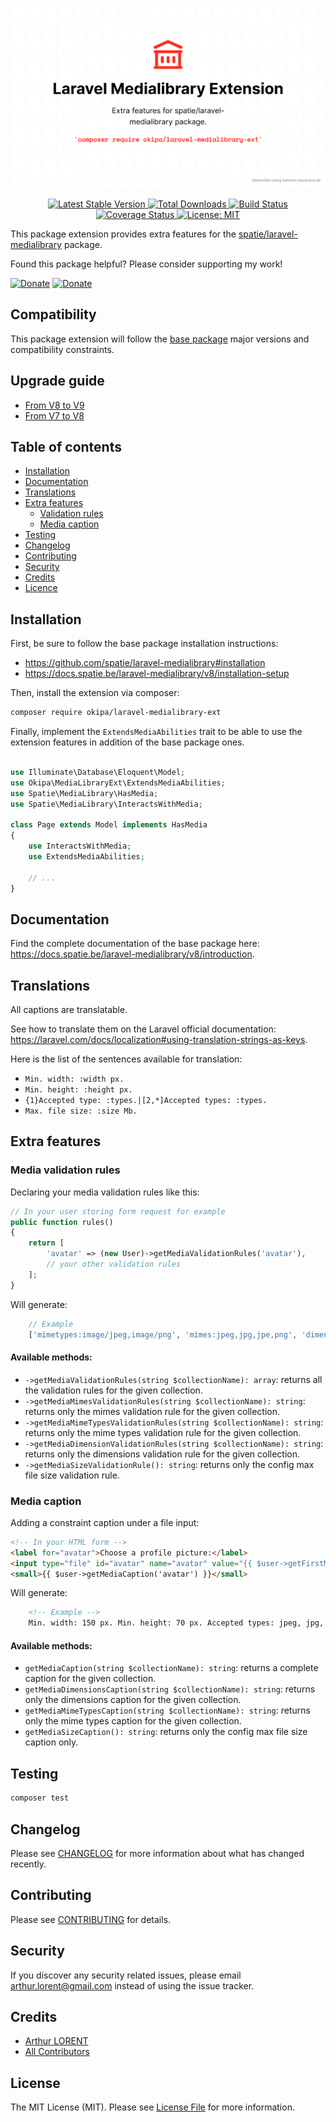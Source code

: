 ![Laravel Medialibrary Extension](/docs/laravel-medialibrary-ext.png)
<p align="center">
    <a href="https://github.com/Okipa/laravel-medialibrary-ext/releases" title="Latest Stable Version">
        <img src="https://img.shields.io/github/release/Okipa/laravel-medialibrary-ext.svg?style=flat-square" alt="Latest Stable Version">
    </a>
    <a href="https://packagist.org/packages/Okipa/laravel-medialibrary-ext" title="Total Downloads">
        <img src="https://img.shields.io/packagist/dt/okipa/laravel-medialibrary-ext.svg?style=flat-square" alt="Total Downloads">
    </a>
    <a href="https://github.com/Okipa/laravel-medialibrary-ext/actions" title="Build Status">
        <img src="https://github.com/Okipa/laravel-medialibrary-ext/workflows/CI/badge.svg" alt="Build Status">
    </a>
    <a href="https://coveralls.io/github/Okipa/laravel-medialibrary-ext?branch=master" title="Coverage Status">
        <img src="https://coveralls.io/repos/github/Okipa/laravel-medialibrary-ext/badge.svg?branch=master" alt="Coverage Status">
    </a>
    <a href="/LICENSE.md" title="License: MIT">
        <img src="https://img.shields.io/badge/License-MIT-blue.svg" alt="License: MIT">
    </a>
</p>

This package extension provides extra features for the [spatie/laravel-medialibrary](https://github.com/spatie/laravel-medialibrary) package.

Found this package helpful? Please consider supporting my work!

[![Donate](https://img.shields.io/badge/Buy_me_a-Ko--fi-ff5f5f.svg)](https://ko-fi.com/arthurlorent)
[![Donate](https://img.shields.io/badge/Donate_on-PayPal-green.svg)](https://paypal.me/arthurlorent)

## Compatibility

This package extension will follow the [base package](https://github.com/spatie/laravel-medialibrary) major versions and compatibility constraints.

## Upgrade guide

* [From V8 to V9](/docs/upgrade-guides/from-v8-to-v9.md)
* [From V7 to V8](/docs/upgrade-guides/from-v7-to-v8.md)

## Table of contents

* [Installation](#installation)
* [Documentation](#documentation)
* [Translations](#translations)
* [Extra features](#extra-features)
  * [Validation rules](#media-validation-rules)
  * [Media caption](#media-caption)
* [Testing](#testing)
* [Changelog](#changelog)
* [Contributing](#contributing)
* [Security](#security)
* [Credits](#credits)
* [Licence](#license)

## Installation

First, be sure to follow the base package installation instructions:

* https://github.com/spatie/laravel-medialibrary#installation
* https://docs.spatie.be/laravel-medialibrary/v8/installation-setup

Then, install the extension via composer:

```bash
composer require okipa/laravel-medialibrary-ext
```

Finally, implement the `ExtendsMediaAbilities` trait to be able to use the extension features in addition of the base package ones.

```php

use Illuminate\Database\Eloquent\Model;
use Okipa\MediaLibraryExt\ExtendsMediaAbilities;
use Spatie\MediaLibrary\HasMedia;
use Spatie\MediaLibrary\InteractsWithMedia;

class Page extends Model implements HasMedia
{
    use InteractsWithMedia;
    use ExtendsMediaAbilities;

	// ...
}
```

## Documentation

Find the complete documentation of the base package here: https://docs.spatie.be/laravel-medialibrary/v8/introduction.

## Translations

All captions are translatable.

See how to translate them on the Laravel official documentation: https://laravel.com/docs/localization#using-translation-strings-as-keys.

Here is the list of the sentences available for translation:

* `Min. width: :width px.`
* `Min. height: :height px.`
* `{1}Accepted type: :types.|[2,*]Accepted types: :types.`
* `Max. file size: :size Mb.`

## Extra features

### Media validation rules

Declaring your media validation rules like this:

```php
// In your user storing form request for example
public function rules()
{
    return [
        'avatar' => (new User)->getMediaValidationRules('avatar'),
        // your other validation rules
    ];
}
```

Will generate:

```php
    // Example
    ['mimetypes:image/jpeg,image/png', 'mimes:jpeg,jpg,jpe,png', 'dimensions:min_width=60,min_height=20', 'max:5000'];
```

#### Available methods:

* `->getMediaValidationRules(string $collectionName): array`: returns all the validation rules for the given collection.
* `->getMediaMimesValidationRules(string $collectionName): string`: returns only the mimes validation rule for the given collection.
* `->getMediaMimeTypesValidationRules(string $collectionName): string`: returns only the mime types validation rule for the given collection.
* `->getMediaDimensionValidationRules(string $collectionName): string`: returns only the dimensions validation rule for the given collection.
* `->getMediaSizeValidationRule(): string`: returns only the config max file size validation rule.

### Media caption

Adding a constraint caption under a file input:

```html
<!-- In your HTML form -->
<label for="avatar">Choose a profile picture:</label>
<input type="file" id="avatar" name="avatar" value="{{ $user->getFirstMedia('avatar')->name }}">
<small>{{ $user->getMediaCaption('avatar') }}</small>
```

Will generate:

```html
    <!-- Example -->
    Min. width: 150 px. Min. height: 70 px. Accepted types: jpeg, jpg, jpe, png. Max file size: 5Mb.
```

#### Available methods:

* `getMediaCaption(string $collectionName): string`: returns a complete caption for the given collection.
* `getMediaDimensionsCaption(string $collectionName): string`: returns only the dimensions caption for the given collection.
* `getMediaMimeTypesCaption(string $collectionName): string`: returns only the mime types caption for the given collection.
* `getMediaSizeCaption(): string`: returns only the config max file size caption only.

## Testing

``` bash
composer test
```

## Changelog

Please see [CHANGELOG](CHANGELOG.md) for more information about what has changed recently.

## Contributing

Please see [CONTRIBUTING](CONTRIBUTING.md) for details.

## Security

If you discover any security related issues, please email arthur.lorent@gmail.com instead of using the issue tracker.

## Credits

- [Arthur LORENT](https://github.com/okipa)
- [All Contributors](../../contributors)

## License

The MIT License (MIT). Please see [License File](LICENSE.md) for more information.
